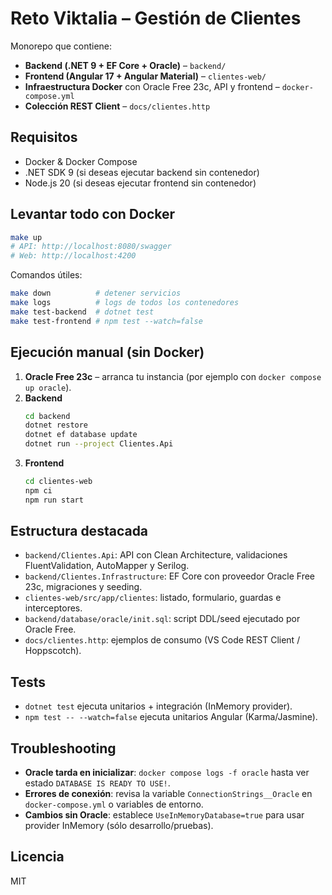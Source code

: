 # Reto Viktalia – Gestión de Clientes

Monorepo que contiene:

- **Backend (.NET 9 + EF Core + Oracle)** – `backend/`
- **Frontend (Angular 17 + Angular Material)** – `clientes-web/`
- **Infraestructura Docker** con Oracle Free 23c, API y frontend – `docker-compose.yml`
- **Colección REST Client** – `docs/clientes.http`

## Requisitos

- Docker & Docker Compose
- .NET SDK 9 (si deseas ejecutar backend sin contenedor)
- Node.js 20 (si deseas ejecutar frontend sin contenedor)

## Levantar todo con Docker

```bash
make up
# API: http://localhost:8080/swagger
# Web: http://localhost:4200
```

Comandos útiles:

```bash
make down          # detener servicios
make logs          # logs de todos los contenedores
make test-backend  # dotnet test
make test-frontend # npm test --watch=false
```

## Ejecución manual (sin Docker)

1. **Oracle Free 23c** – arranca tu instancia (por ejemplo con `docker compose up oracle`).
2. **Backend**
   ```bash
   cd backend
   dotnet restore
   dotnet ef database update
   dotnet run --project Clientes.Api
   ```
3. **Frontend**
   ```bash
   cd clientes-web
   npm ci
   npm run start
   ```

## Estructura destacada

- `backend/Clientes.Api`: API con Clean Architecture, validaciones FluentValidation, AutoMapper y Serilog.
- `backend/Clientes.Infrastructure`: EF Core con proveedor Oracle Free 23c, migraciones y seeding.
- `clientes-web/src/app/clientes`: listado, formulario, guardas e interceptores.
- `backend/database/oracle/init.sql`: script DDL/seed ejecutado por Oracle Free.
- `docs/clientes.http`: ejemplos de consumo (VS Code REST Client / Hoppscotch).

## Tests

- `dotnet test` ejecuta unitarios + integración (InMemory provider).
- `npm test -- --watch=false` ejecuta unitarios Angular (Karma/Jasmine).

## Troubleshooting

- **Oracle tarda en inicializar**: `docker compose logs -f oracle` hasta ver estado `DATABASE IS READY TO USE!`.
- **Errores de conexión**: revisa la variable `ConnectionStrings__Oracle` en `docker-compose.yml` o variables de entorno.
- **Cambios sin Oracle**: establece `UseInMemoryDatabase=true` para usar provider InMemory (sólo desarrollo/pruebas).

## Licencia

MIT
